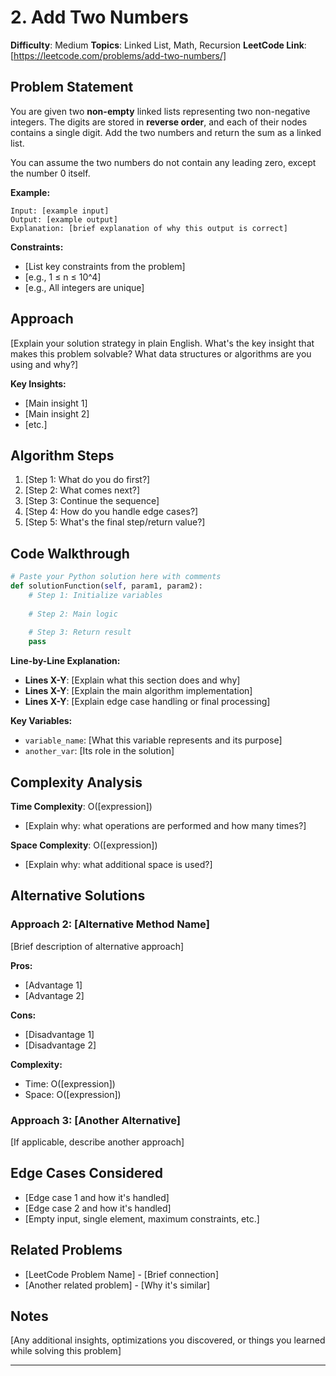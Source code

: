 # 2. Add Two Numbers

**Difficulty**: Medium
**Topics**: Linked List, Math, Recursion 
**LeetCode Link**: [https://leetcode.com/problems/add-two-numbers/]

## Problem Statement

You are given two **non-empty** linked lists representing two non-negative integers. The digits are stored in **reverse order**, and each of their nodes contains a single digit. Add the two numbers and return the sum as a linked list. 

You can assume the two numbers do not contain any leading zero, except the number 0 itself. 

**Example:**
```
Input: [example input]
Output: [example output]
Explanation: [brief explanation of why this output is correct]
```

**Constraints:**
- [List key constraints from the problem]
- [e.g., 1 ≤ n ≤ 10^4]
- [e.g., All integers are unique]

## Approach

[Explain your solution strategy in plain English. What's the key insight that makes this problem solvable? What data structures or algorithms are you using and why?]

**Key Insights:**
- [Main insight 1]
- [Main insight 2]
- [etc.]

## Algorithm Steps

1. [Step 1: What do you do first?]
2. [Step 2: What comes next?]
3. [Step 3: Continue the sequence]
4. [Step 4: How do you handle edge cases?]
5. [Step 5: What's the final step/return value?]

## Code Walkthrough

```python
# Paste your Python solution here with comments
def solutionFunction(self, param1, param2):
    # Step 1: Initialize variables
    
    # Step 2: Main logic
    
    # Step 3: Return result
    pass
```

**Line-by-Line Explanation:**
- **Lines X-Y**: [Explain what this section does and why]
- **Lines X-Y**: [Explain the main algorithm implementation]
- **Lines X-Y**: [Explain edge case handling or final processing]

**Key Variables:**
- `variable_name`: [What this variable represents and its purpose]
- `another_var`: [Its role in the solution]

## Complexity Analysis

**Time Complexity**: O([expression])
- [Explain why: what operations are performed and how many times?]

**Space Complexity**: O([expression])
- [Explain why: what additional space is used?]

## Alternative Solutions

### Approach 2: [Alternative Method Name]

[Brief description of alternative approach]

**Pros:**
- [Advantage 1]
- [Advantage 2]

**Cons:**
- [Disadvantage 1]
- [Disadvantage 2]

**Complexity:**
- Time: O([expression])
- Space: O([expression])

### Approach 3: [Another Alternative]

[If applicable, describe another approach]

## Edge Cases Considered

- [Edge case 1 and how it's handled]
- [Edge case 2 and how it's handled]
- [Empty input, single element, maximum constraints, etc.]

## Related Problems

- [LeetCode Problem Name] - [Brief connection]
- [Another related problem] - [Why it's similar]

## Notes

[Any additional insights, optimizations you discovered, or things you learned while solving this problem]

---

